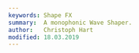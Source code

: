 ```yaml
---
keywords: Shape FX
summary:  A monophonic Wave Shaper.
author:   Christoph Hart
modified: 18.03.2019
---
```

  
